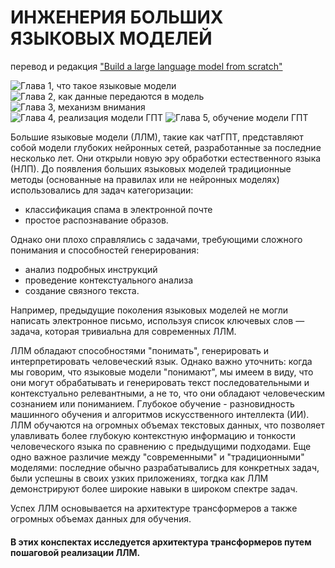 # ИНЖЕНЕРИЯ БОЛЬШИХ ЯЗЫКОВЫХ МОДЕЛЕЙ  
перевод и редакция ["Build a large language model from scratch"](https://livebook.manning.com/book/build-a-large-language-model-from-scratch/welcome/v-6/)

![Глава 1, что такое языковые модели](01.ipynb)  
![Глава 2, как данные передаются в модель](02.ipynb)  
![Глава 3, механизм внимания](03.ipynb)  
![Глава 4, реализация модели ГПТ](04.ipynb)
![Глава 5, обучение модели ГПТ](05.ipynb)

Большие языковые модели (ЛЛМ), такие как чатГПТ, представляют собой модели глубоких нейронных сетей, разработанные за последние несколько лет. Они открыли новую эру обработки естественного языка (НЛП). До появления больших языковых моделей традиционные методы (основанные на правилах или не нейронных моделях) использовались для задач категоризации:
 - классификация спама в электронной почте
 - простое распознавание образов.
 
 Однако они плохо справлялись с задачами, требующими сложного понимания и способностей генерирования:
  - анализ подробных инструкций
  - проведение контекстуального анализа
  - создание связного текста. 
  
Например, предыдущие поколения языковых моделей не могли написать электронное письмо, используя список ключевых слов — задача, которая тривиальна для современных ЛЛМ.

ЛЛМ обладают способностями "понимать", генерировать и интерпретировать человеческий язык. Однако важно уточнить: когда мы говорим, что языковые модели "понимают", мы имеем в виду, что они могут обрабатывать и генерировать текст последовательными и контекстуально релевантными, а не то, что они обладают человеческим сознанием или пониманием. Глубокое обучение - разновидность машинного обучения и алгоритмов искусственного интеллекта (ИИ). ЛЛМ обучаются на огромных объемах текстовых данных, что позволяет улавливать более глубокую контекстную информацию и тонкости человеческого языка по сравнению с предыдущими подходами. Еще одно важное различие между "современными" и "традиционными" моделями: последние обычно разрабатывались для конкретных задач, были успешны в своих узких приложениях, тогдка как ЛЛМ демонстрируют более широкие навыки в широком спектре задач.

Успех ЛЛМ основывается на архитектуре трансформеров а также огромных объемах данных для обучения.

#### В этих конспектах исследуется архитектура трансформеров путем пошаговой реализации ЛЛМ.  
